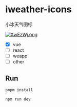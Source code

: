 # iweather-icons

小冰天气图标

[![XwEzWj.png](https://s1.ax1x.com/2022/06/05/XwEzWj.png)](https://imgtu.com/i/XwEzWj)

- [x] vue
- [ ] react
- [ ] weapp
- [ ] other

## Run

```bash
pnpm install
```

```bash
npm run dev
```
